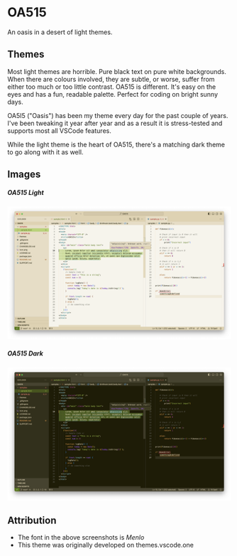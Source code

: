# OA515
An oasis in a desert of light themes.

## Themes
Most light themes are horrible. Pure black text on pure white backgrounds. When there are colours involved, they are subtle, or worse, suffer from either too much or too little contrast. OA515 is different. It's easy on the eyes and has a fun, readable palette. Perfect for coding on bright sunny days.

OA5I5 ("Oasis") has been my theme every day for the past couple of years. I've been tweaking it year after year and as a result it is stress-tested and supports most all VSCode features.

While the light theme is the heart of OA515, there's a matching dark theme to go along with it as well.

## Images

##### OA515 Light
![OA515 Light Theme](./images/OA515-light.png)

##### OA515 Dark
![OA515 Dark Theme](./images/OA515-dark.png)

## Attribution

- The font in the above screenshots is *Menlo*
- This theme was originally developed on themes.vscode.one

